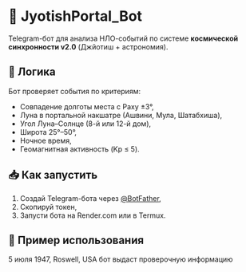 # 🌌 JyotishPortal_Bot

Telegram-бот для анализа НЛО-событий по системе **космической синхронности v2.0** (Джйотиш + астрономия).

## 🧭 Логика
Бот проверяет события по критериям:
- Совпадение долготы места с Раху ±3°,
- Луна в портальной накшатре (Ашвини, Мула, Шатабхиша),
- Угол Луна–Солнце (8-й или 12-й дом),
- Широта 25°–50°,
- Ночное время,
- Геомагнитная активность (Kp ≤ 5).

## 📥 Как запустить
1. Создай Telegram-бота через [@BotFather](https://t.me/BotFather),
2. Скопируй токен,
3. Запусти бота на Render.com или в Termux.

## 🚀 Пример использования
5 июля 1947, Roswell, USA
бот выдаст  проверочную  информацию 
